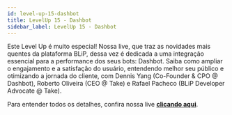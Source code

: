 ```yaml
---
id: level-up-15-dashbot
title: LevelUp 15 - Dashbot
sidebar_label: LevelUp 15 - Dashbot
---
```

Este Level Up é muito especial! Nossa live, que traz as novidades mais quentes da plataforma BLiP, dessa vez é dedicada a uma integração essencial para a performance dos seus bots: Dashbot. Saiba como ampliar o engajamento e a satisfação do usuário, entendendo melhor seu público e otimizando a jornada do cliente, com Dennis Yang (Co-Founder & CPO @ Dashbot), Roberto Oliveira (CEO @ Take) e Rafael Pacheco (BLiP Developer Advocate @ Take).

Para entender todos os detalhes, confira nossa live [**clicando aqui**](https://www.facebook.com/talktotake/videos/366776733984783/).